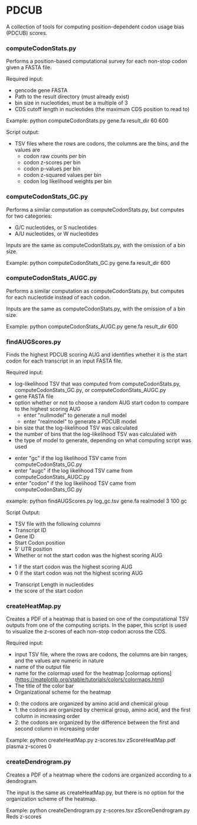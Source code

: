 # PDCUB
A collection of tools for computing position-dependent codon usage bias (PDCUB) scores.


### computeCodonStats.py
Performs a position-based computational survey for each non-stop codon given a FASTA file. 

Required input:
* gencode gene FASTA
* Path to the result directory (must already exist)
* bin size in nucleotides, must be a multiple of 3
* CDS cutoff length in nucleotides (the maximum CDS position to read to)

Example: python computeCodonStats.py gene.fa result_dir 60 600

Script output:
* TSV files where the rows are codons, the columns are the bins, and the values are
  * codon raw counts per bin
  * codon z-scores per bin
  * codon p-values per bin
  * codon z-squared values per bin
  * codon log likelihood weights per bin
 
### computeCodonStats_GC.py
Performs a similar computation as computeCodonStats.py, but computes for two categories:
* G/C nucleotides, or S nucleotides
* A/U nucleotides, or W nucleotides

Inputs are the same as computeCodonStats.py, with the omission of a bin size.

Example: python computeCodonStats_GC.py gene.fa result_dir 600

### computeCodonStats_AUGC.py
Performs a similar computation as computeCodonStats.py, but computes for each nucleotide instead of each codon.

Inputs are the same as computeCodonStats.py, with the omission of a bin size.

Example: python computeCodonStats_AUGC.py gene.fa result_dir 600

### findAUGScores.py
Finds the highest PDCUB scoring AUG and identifies whether it is the start codon for each transcript in an input FASTA file.

Required input:
* log-likelihood TSV that was computed from computeCodonStats.py, computeCodonStats_GC.py, or computeCodonStats_AUGC.py
* gene FASTA file 
* option whether or not to choose a random AUG start codon to compare to the highest scoring AUG
  - enter "nullmodel" to generate a null model
  - enter "realmodel" to generate a PDCUB model
* bin size that the log-likelihood TSV was calculated
* the number of bins that the log-likelihood TSV was calculated with
* the type of model to generate, depending on what computing script was used
 - enter "gc" if the log likelihood TSV came from computeCodonStats_GC.py
 - enter "augc" if the log likelihood TSV came from computeCodonStats_AUGC.py
 - enter "codon" if the log likelihood TSV came from computeCodonStats_GC.py

example: python findAUGScores.py log_gc.tsv gene.fa realmodel 3 100 gc

Script Output:
* TSV file with the following columns
 * Transcript ID
 * Gene ID
 * Start Codon position 
 * 5' UTR position
 * Whether or not the start codon was the highest scoring AUG
  - 1 if the start codon was the highest scoring AUG
  - 0 if the start codon was not the highest scoring AUG
 * Transcript Length in nucleotides
 * the score of the start codon

### createHeatMap.py
Creates a PDF of a heatmap that is based on one of the computational TSV outputs from one of the computing scripts. In the paper, this script is used to visualize the z-scores of each non-stop codon across the CDS.

Required input:
* input TSV file, where the rows are codons, the columns are bin ranges, and the values are numeric in nature
* name of the output file
* name for the colormap used for the heatmap [colormap options] (https://matplotlib.org/stable/tutorials/colors/colormaps.html)
* The title of the color bar
* Organizational scheme for the heatmap
 - 0: the codons are organized by amino acid and chemical group
 - 1: the codons are organized by chemical group, amino acid, and the first column in increasing order
 - 2: the codons are organized by the difference between the first and second column in increasing order

Example: python createHeatMap.py z-scores.tsv zScoreHeatMap.pdf plasma z-scores 0

### createDendrogram.py
Creates a PDF of a heatmap where the codons are organized according to a dendrogram.

The input is the same as createHeatMap.py, but there is no option for the organization scheme of the heatmap.

Example: python createDendrogram.py z-scores.tsv zScoreDendrogram.py Reds z-scores
